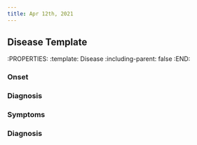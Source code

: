 ```yaml
---
title: Apr 12th, 2021
---
```


## Disease Template
:PROPERTIES:
:template: Disease
:including-parent: false
:END:
### Onset
### Diagnosis
### Symptoms
### Diagnosis
